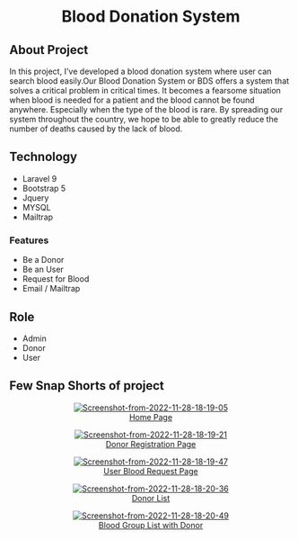<h1 align="center">Blood Donation System</h1>


## About Project
In this project, I've developed a blood donation system where user can search blood easily.Our Blood Donation System or BDS offers a system that solves a critical problem in critical times. It becomes a fearsome situation when blood is needed for a patient and the blood cannot be found anywhere. Especially when the type of the blood is rare. By spreading our system throughout the country, we hope to be able to greatly reduce the number of deaths caused by the lack of blood. 


## Technology
- Laravel 9
- Bootstrap 5
- Jquery
- MYSQL
- Mailtrap

### Features 
- Be a Donor
- Be an User
- Request for Blood
- Email / Mailtrap

## Role 
- Admin
- Donor
- User


## Few Snap Shorts of project
<p align="center"><a href="https://ibb.co/sw3fwF1"><img src="https://i.ibb.co/qs1SsRg/Screenshot-from-2022-11-28-18-19-05.png" alt="Screenshot-from-2022-11-28-18-19-05" border="0"></a><br /><a target='_blank' href='https://poetandpoem.com/Julia-A-Moore/Dear-Love-Do-You-Remember'>Home Page</a><br /></p>

<p align="center"><a href="https://ibb.co/6DnbZBh"><img src="https://i.ibb.co/fr1tSvR/Screenshot-from-2022-11-28-18-19-21.png" alt="Screenshot-from-2022-11-28-18-19-21" border="0"></a><br /><a target='_blank' href='https://poetandpoem.com/Julia-A-Moore/Dear-Love-Do-You-Remember'>Donor Registration Page</a><br /></p>


<p align="center"><a href="https://ibb.co/5KghgHy"><img src="https://i.ibb.co/mNV5VWw/Screenshot-from-2022-11-28-18-19-47.png" alt="Screenshot-from-2022-11-28-18-19-47" border="0"></a><br /><a target='_blank' href='https://poetandpoem.com/Julia-A-Moore/Dear-Love-Do-You-Remember'>User Blood Request Page</a><br /></p>


<p align="center"><a href="https://ibb.co/KN3sQQd"><img src="https://i.ibb.co/ZHkgww5/Screenshot-from-2022-11-28-18-20-36.png" alt="Screenshot-from-2022-11-28-18-20-36" border="0"></a><br /><a target='_blank' href='https://poetandpoem.com/Julia-A-Moore/Dear-Love-Do-You-Remember'>Donor List</a><br /></p>

<p align="center"><a href="https://ibb.co/KN3sQQd"><a href="https://ibb.co/C2YWmpJ"><img src="https://i.ibb.co/jRQHb9V/Screenshot-from-2022-11-28-18-20-49.png" alt="Screenshot-from-2022-11-28-18-20-49" border="0"></a><br /><a target='_blank' href='https://poetandpoem.com/Julia-A-Moore/Dear-Love-Do-You-Remember'>Blood Group List with Donor</a><br /></p>

